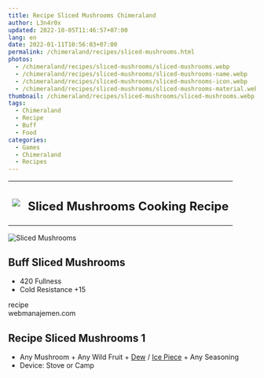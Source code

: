```yaml
---
title: Recipe Sliced Mushrooms Chimeraland
author: L3n4r0x
updated: 2022-10-05T11:46:57+07:00
lang: en
date: 2022-01-11T10:56:03+07:00
permalink: /chimeraland/recipes/sliced-mushrooms.html
photos:
  - /chimeraland/recipes/sliced-mushrooms/sliced-mushrooms.webp
  - /chimeraland/recipes/sliced-mushrooms/sliced-mushrooms-name.webp
  - /chimeraland/recipes/sliced-mushrooms/sliced-mushrooms-icon.webp
  - /chimeraland/recipes/sliced-mushrooms/sliced-mushrooms-material.webp
thumbnail: /chimeraland/recipes/sliced-mushrooms/sliced-mushrooms.webp
tags:
  - Chimeraland
  - Recipe
  - Buff
  - Food
categories:
  - Games
  - Chimeraland
  - Recipes
---
```


<section id="bootstrap-wrapper">
  <link
    rel="stylesheet"
    href="https://rawcdn.githack.com/dimaslanjaka/Web-Manajemen/0c3b5aa1813bd4abcd2c11bf3e37928b15c28664/css/bootstrap-5-3-0-alpha3-wrapper.css"
  />
  <div class="row mb-2">
    <div class="col-md-12 mb-2">
      <table class="table" id="post-info">
        <tbody>
          <tr>
            <td>
              <img
                class="d-inline-block me-2"
                src="/chimeraland/recipes/sliced-mushrooms/sliced-mushrooms-icon.webp"
                width="auto"
                height="auto"
              />
            </td>
            <td><h1 class="fs-5">Sliced Mushrooms Cooking Recipe</h1></td>
          </tr>
        </tbody>
      </table>
    </div>
  </div>
  <div class="card mb-2">
    <div class="row g-0">
      <div class="col-sm-4 position-relative mb-2">
        <img
          src="/chimeraland/recipes/sliced-mushrooms/sliced-mushrooms-material.webp"
          class="card-img fit-cover w-100 h-100"
          alt="Sliced Mushrooms"
          data-fancybox="true"
        />
      </div>
      <div class="col-sm-8 mb-2">
        <div class="card-body">
          <h2 class="card-title fs-5">Buff Sliced Mushrooms</h2>
          <div class="card-text">
            <ul>
              <li>420 Fullness</li>
              <li>Cold Resistance +15</li>
            </ul>
          </div>
          <span class="badge rounded-pill bg-dark text-white">recipe</span>
        </div>
        <div class="card-footer text-end text-muted">webmanajemen.com</div>
      </div>
    </div>
  </div>
  <div class="row mb-2">
    <div class="col-12 col-lg-6 recipe-item mb-2">
      <div class="card">
        <div class="card-body">
          <h2 class="card-title fs-5">Recipe Sliced Mushrooms 1</h2>
          <div class="card-text">
            <ul>
              <li>
                Any Mushroom<span> + </span>Any Wild Fruit<span> + </span
                ><a
                  class="text-decoration-none"
                  href="/chimeraland/materials/dew.html"
                  >Dew</a
                ><span> / </span
                ><a
                  class="text-decoration-none"
                  href="/chimeraland/materials/ice-piece.html"
                  >Ice Piece</a
                ><span> + </span>Any Seasoning
              </li>
              <li>Device: Stove or Camp</li>
            </ul>
          </div>
        </div>
      </div>
    </div>
  </div>
</section>